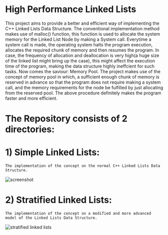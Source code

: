 # High Performance Linked Lists
This project aims to provide a better and efficient way of implementing the C++ Linked Lists Data Structure.
The conventional implementation method makes use of malloc() function, this function is used to allocate the system memory for the Linked List Node by making a System call. Everytime a system call is made, the operating system halts the program execution, allocates the required chunk of memory and then resumes the program. In case, the frequency of allocation and deallocation is very high(a huge size of the linked list might bring up the case), this might affect the execution time of the program, making the data structure highly ineffcient for such tasks.
Now comes the saviour: Memory Pool.
The project makes use of the concept of memory pool in which, a sufficient enough chunk of memory is reserved in advance so that the program does not require making a system call, and the memory requirements for the node be fulfilled by just allocating from the reserved pool.
The above procedure definitely makes the program faster and more efficient.

# The Repository consists of 2 directories:
# 1) Simple Linked Lists: 
    The implementation of the concept on the normal C++ Linked Lists Data Structure.
   ![screenshot](https://user-images.githubusercontent.com/29279664/29753565-9ff99926-8b91-11e7-92c0-37482355a7f5.png)
    
# 2) Stratified Linked Lists: 
    The implementation of the concept on a modified and more advanced model of the Linked Lists Data Structure.  
   ![stratified linked lists](https://user-images.githubusercontent.com/29279664/29753603-5a72a4e6-8b92-11e7-9cbf-9d7d24706c45.png)
